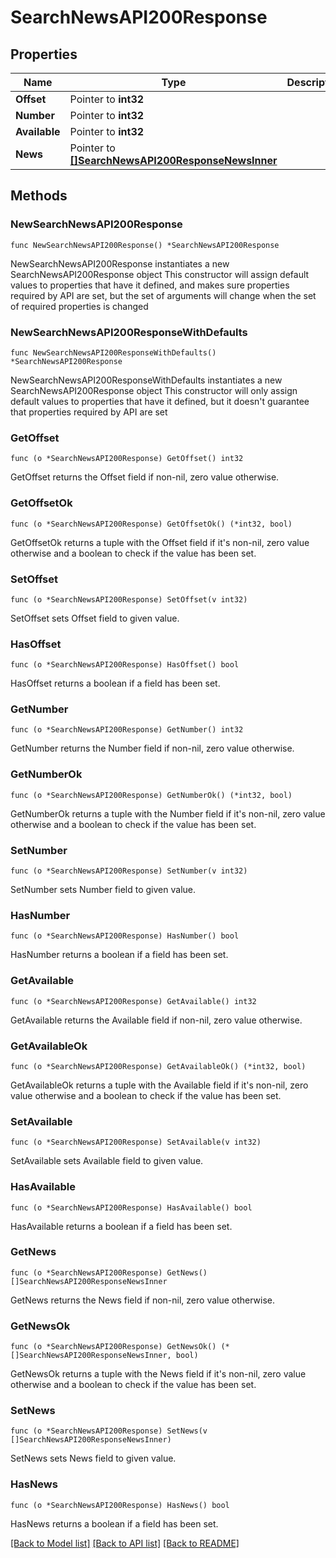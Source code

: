 # SearchNewsAPI200Response

## Properties

Name | Type | Description | Notes
------------ | ------------- | ------------- | -------------
**Offset** | Pointer to **int32** |  | [optional] 
**Number** | Pointer to **int32** |  | [optional] 
**Available** | Pointer to **int32** |  | [optional] 
**News** | Pointer to [**[]SearchNewsAPI200ResponseNewsInner**](SearchNewsAPI200ResponseNewsInner.md) |  | [optional] 

## Methods

### NewSearchNewsAPI200Response

`func NewSearchNewsAPI200Response() *SearchNewsAPI200Response`

NewSearchNewsAPI200Response instantiates a new SearchNewsAPI200Response object
This constructor will assign default values to properties that have it defined,
and makes sure properties required by API are set, but the set of arguments
will change when the set of required properties is changed

### NewSearchNewsAPI200ResponseWithDefaults

`func NewSearchNewsAPI200ResponseWithDefaults() *SearchNewsAPI200Response`

NewSearchNewsAPI200ResponseWithDefaults instantiates a new SearchNewsAPI200Response object
This constructor will only assign default values to properties that have it defined,
but it doesn't guarantee that properties required by API are set

### GetOffset

`func (o *SearchNewsAPI200Response) GetOffset() int32`

GetOffset returns the Offset field if non-nil, zero value otherwise.

### GetOffsetOk

`func (o *SearchNewsAPI200Response) GetOffsetOk() (*int32, bool)`

GetOffsetOk returns a tuple with the Offset field if it's non-nil, zero value otherwise
and a boolean to check if the value has been set.

### SetOffset

`func (o *SearchNewsAPI200Response) SetOffset(v int32)`

SetOffset sets Offset field to given value.

### HasOffset

`func (o *SearchNewsAPI200Response) HasOffset() bool`

HasOffset returns a boolean if a field has been set.

### GetNumber

`func (o *SearchNewsAPI200Response) GetNumber() int32`

GetNumber returns the Number field if non-nil, zero value otherwise.

### GetNumberOk

`func (o *SearchNewsAPI200Response) GetNumberOk() (*int32, bool)`

GetNumberOk returns a tuple with the Number field if it's non-nil, zero value otherwise
and a boolean to check if the value has been set.

### SetNumber

`func (o *SearchNewsAPI200Response) SetNumber(v int32)`

SetNumber sets Number field to given value.

### HasNumber

`func (o *SearchNewsAPI200Response) HasNumber() bool`

HasNumber returns a boolean if a field has been set.

### GetAvailable

`func (o *SearchNewsAPI200Response) GetAvailable() int32`

GetAvailable returns the Available field if non-nil, zero value otherwise.

### GetAvailableOk

`func (o *SearchNewsAPI200Response) GetAvailableOk() (*int32, bool)`

GetAvailableOk returns a tuple with the Available field if it's non-nil, zero value otherwise
and a boolean to check if the value has been set.

### SetAvailable

`func (o *SearchNewsAPI200Response) SetAvailable(v int32)`

SetAvailable sets Available field to given value.

### HasAvailable

`func (o *SearchNewsAPI200Response) HasAvailable() bool`

HasAvailable returns a boolean if a field has been set.

### GetNews

`func (o *SearchNewsAPI200Response) GetNews() []SearchNewsAPI200ResponseNewsInner`

GetNews returns the News field if non-nil, zero value otherwise.

### GetNewsOk

`func (o *SearchNewsAPI200Response) GetNewsOk() (*[]SearchNewsAPI200ResponseNewsInner, bool)`

GetNewsOk returns a tuple with the News field if it's non-nil, zero value otherwise
and a boolean to check if the value has been set.

### SetNews

`func (o *SearchNewsAPI200Response) SetNews(v []SearchNewsAPI200ResponseNewsInner)`

SetNews sets News field to given value.

### HasNews

`func (o *SearchNewsAPI200Response) HasNews() bool`

HasNews returns a boolean if a field has been set.


[[Back to Model list]](../README.md#documentation-for-models) [[Back to API list]](../README.md#documentation-for-api-endpoints) [[Back to README]](../README.md)


